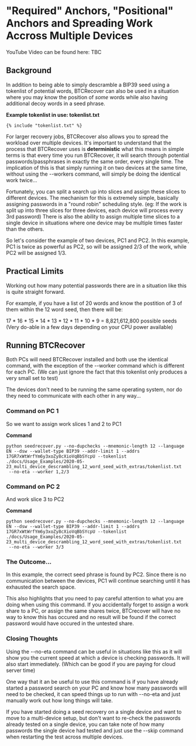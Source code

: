# "Required" Anchors, "Positional" Anchors and Spreading Work Accross Multiple Devices 
YouTube Video can be found here: TBC

## **Background**

In addition to being able to simply descramble a BIP39 seed using a tokenlist of potential words, BTCRecover can also be used in a situation where you may know the position of _some_ words while also having additional decoy words in a seed phrase. 

**Example tokenlist in use: tokenlist.txt**
``` linenums="1"
{% include "tokenlist.txt" %}
```

For larger recovery jobs, BTCRecover also allows you to spread the workload over multiple devices. It's important to understand that the process that BTCRecover uses is **deterministic** what this means in simple terms is that every time you run BTCRecover, it will search through potential passwords/passphrases in exactly the same order, every single time. The implication of this is that simply running it on two devices at the same time, without using the --workers command, will simply be doing the identical work twice... 

Fortunately, you can split a search up into slices and assign these slices to different devices. The mechanism for this is extremely simple, basically assigning passwords in a "round robin" scheduling style. (eg: If the work is split up into three slices for three devices, each device will process every 3rd password) There is also the ability to assign multiple time slices to a single device in situations where one device may be multiple times faster than the others.

So let's consider the example of two devices, PC1 and PC2. In this example, PC1 is twice as powerful as PC2, so will be assigned 2/3 of the work, while PC2 will be assigned 1/3.

## Practical Limits
Working out how many potential passwords there are in a situation like this is quite straight forward.

For example, if you have a list of 20 words and know the postition of 3 of them within the 12 word seed, then there will be:

17 * 16 * 15 * 14 * 13 * 12 * 11 * 10 * 9 = 8,821,612,800 possible seeds (Very do-able in a few days depending on your CPU power available)

## Running BTCRecover

Both PCs will need BTCRecover installed and both use the identical command, with the exception of the --worker command which is different for each PC. (We can just ignore the fact that this tokenlist only produces a very small set to test) 

The devices don't need to be running the same operating system, nor do they need to communicate with each other in any way...

### Command on PC 1
So we want to assign work slices 1 and 2 to PC1

**Command**
```
python seedrecover.py --no-dupchecks --mnemonic-length 12 --language EN --dsw --wallet-type BIP39 --addr-limit 1 --addrs 17GR7xWtWrfYm6y3xoZy8cXioVqBbSYcpU --tokenlist ./docs/Usage_Examples/2020-05-23_multi_device_descrambling_12_word_seed_with_extras/tokenlist.txt
 --no-eta --worker 1,2/3
``` 

### Command on PC 2
And work slice 3 to PC2

**Command**
```
python seedrecover.py --no-dupchecks --mnemonic-length 12 --language EN --dsw --wallet-type BIP39 --addr-limit 1 --addrs 17GR7xWtWrfYm6y3xoZy8cXioVqBbSYcpU --tokenlist ./docs/Usage_Examples/2020-05-23_multi_device_descrambling_12_word_seed_with_extras/tokenlist.txt
 --no-eta --worker 3/3
```
 
### The Outcome...
 In this example, the correct seed phrase is found by PC2. Since there is no communication between the devices, PC1 will continue searching until it has exhausted the search space.
 
 This also highlights that you need to pay careful attention to what you are doing when using this command. If you accidentally forget to assign a work share to a PC, or assign the same shares twice, BTCrecover will have no way to know this has occured and no result will be found if the correct password would have occured in the untested share.
 
### Closing Thoughts
 Using the --no-eta command can be useful in situations like this as it will show you the current speed at which a device is checking passwords. It will also start immediately. (Which can be good if you are paying for cloud server time)
 
 One way that it an be useful to use this command is if you have already started a password search on your PC and know how many passwords will need to be checked, it can speed things up to run with --no-eta and just manually work out how long things will take.
 
 If you have started doing a seed recovery on a single device and want to move to a multi-device setup, but don't want to re-check the passwords already tested on a single device, you can take note of how many passwords the single device had tested and just use the --skip command when restarting the test across multiple devices.
 
 
  
